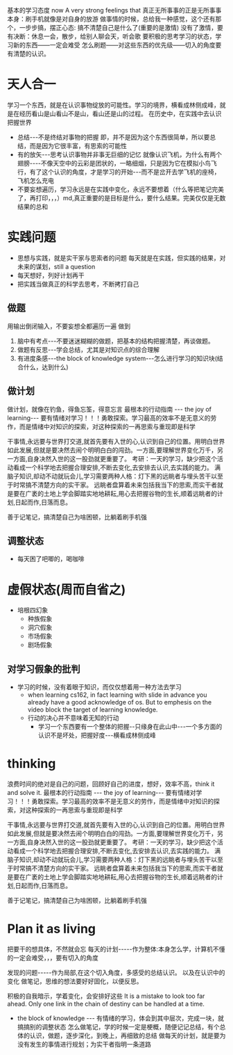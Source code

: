 基本的学习态度
now A very strong feelings that 真正无所事事的正是无所事事本身：刷手机就像是对自身的放游
做事情的时候，总给我一种感觉，这个还有那个，一步步搞，摆正心态: 搞不清楚自己是什么了(重要的是激情)
没有了激情，要有决断：休息一会，散步，给别人聊会天，听会歌
要积极的思考学习的状态，学习新的东西——一定会难受
怎么刷题——对这些东西的优先级——切入的角度要有清楚的认识。
# 天人合一
学习一个东西，就是在认识事物绽放的可能性。学习的境界，横看成林侧成峰，就是在经历看山是山看山不是山，看山还是山的过程。
在历史中，在实践中去认识把握世界

* 总结---不是终结对事物的把握
即，并不是因为这个东西很简单，所以要总结，而是因为它很丰富，有思索的可能性
* 有的放矢---思考认识事物并非事无巨细的记忆
就像认识飞机，为什么有两个翅膀----不像天空中的云彩是团状的，一略细烟，只是因为它在模拟小鸟飞行，有了这个认识的角度，才是学习的开始---而不是岔开去学飞机的座椅，飞机怎么充电
* 不要妄想遍历，学习永远是在实践中变化，永远不要想着（什么等把笔记完美了，再打印，，，）md,真正重要的是目标是什么，要什么结果。完美仅仅是无数结果的总和


# 实践问题
* 思想与实践，就是实干家与思索者的问题
每天就是在实践，但实践的结果，对未来的谋划，still a question
* 每天想好，列好计划再干
* 把实践当做真正的科学去思考，不断拷打自己

## 做题
用输出倒闭输入，不要妄想全都遍历一遍
做到
1. 脑中有考点---不要迷迷糊糊的做题，把基本的结构把握清楚，再谈做题。
2. 做题有反思---学会总结，尤其是对知识点的综合理解
3. 有进度条感---the block of knowledge system---怎么进行学习的知识块(结合什么，达到什么)
## 做计划
做计划，就像在钓鱼，得鱼忘筌，得意忘言
最根本的行动指南 --- the joy of learning--- 要有情绪对学习！！！勇敢探索。学习最高的效率不是无意义的劳作，而是情绪中对知识的探索，对这种探索的一再思索与重现即是科学

干事情,永远要与世界打交道,就首先要有入世的心,认识到自己的位置。用明白世界如此发展,但就是要决然去闹个明明白白的闯劲。一方面,要理解世界变化万千，另一方面,自身决然入世的这一股劲就更重要了。
考研：一天的学习，缺少把这个活动看成一个科学地去把握合理安排,不断去变化,去安排去认识,去实践的能力。
满脑子知识,却动不动就玩会儿,学习需要两种人格：灯下黑的远眺者与埋头苦干以至于时常搞不清楚方向的实干家。
远眺者盘算着未来包括我当下的思索,而实干者就是要在广袤的土地上学会脚踏实地地耕耘,用心去把握谷物的生长,顺着远眺者的计划,日起而作,日落而息。

善于记笔记，搞清楚自己为啥困顿，比躺着刷手机强

## 调整状态
* 每天困了吧唧的，喝咖啡

# 虚假状态(周而自省之)
* 培根四幻象
  * 种族假象
  * 洞穴假象
  * 市场假象
  * 剧场假象
## 对学习假象的批判
* 学习的时候，没有着眼于知识，而仅仅想着用一种方法去学习
  * when learning cs162, in fact learning with slide in advance you already have a good acknowledge of os. But to emphesis on the video block the target of learning knowledge.
  * 行动的决心并不意味着无知的行动
    * 学习一个东西要有一个整体的把握--只缘身在此山中---一个多方面的认识不是坏处，把握好度---横看成林侧成峰

# thinking
浪费时间的绝对是自己的问题，回顾好自己的进度，想好，效率不高，think it and solve it.
最根本的行动指南 --- the joy of learning--- 要有情绪对学习！！！勇敢探索。学习最高的效率不是无意义的劳作，而是情绪中对知识的探索，对这种探索的一再思索与重现即是科学

干事情,永远要与世界打交道,就首先要有入世的心,认识到自己的位置。用明白世界如此发展,但就是要决然去闹个明明白白的闯劲。一方面,要理解世界变化万千，另一方面,自身决然入世的这一股劲就更重要了。
考研：一天的学习，缺少把这个活动看成一个科学地去把握合理安排,不断去变化,去安排去认识,去实践的能力。
满脑子知识,却动不动就玩会儿,学习需要两种人格：灯下黑的远眺者与埋头苦干以至于时常搞不清楚方向的实干家。
远眺者盘算着未来包括我当下的思索,而实干者就是要在广袤的土地上学会脚踏实地地耕耘,用心去把握谷物的生长,顺着远眺者的计划,日起而作,日落而息。

善于记笔记，搞清楚自己为啥困顿，比躺着刷手机强
# Plan it as living
把要干的想具体，不然就会忘
每天的计划-----作为整体:本身怎么学，计算机不懂的一定会难受，，，要有切入的角度

发现的问题-----作为局部,在这个切入角度，多感受的总结认识。
以及在认识中的变化
做笔记，思维的想法要好好固化，以便反思。


积极的自我暗示，学着变化，会安排好这些
It is a mistake to look too far ahead. Only one link in the chain of destiny can be handled at a time.

* the block of knowledge --- 有情绪的学习，体会到其中层次，完成一块，就搞搞别的调整状态
怎么做笔记，学的时候一定是梗概，随便记记总结，有个总体的认识，做题，逐步深化，到晚上，再细致的总结
做每天的计划，就是要为没有发生的事情进行规划；为实干者指明一条道路